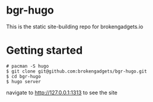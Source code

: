 # bgr-hugo
This is the static site-building repo for brokengadgets.io

# Getting started
```
# pacman -S hugo
$ git clone git@github.com:brokengadgets/bgr-hugo.git
$ cd bgr-hugo
$ hugo server
```
navigate to http://127.0.0.1:1313 to see the site